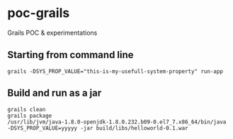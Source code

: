 # poc-grails
Grails POC &amp; experimentations

## Starting from command line

    grails -DSYS_PROP_VALUE="this-is-my-usefull-system-property" run-app

## Build and run as a jar

    grails clean
    grails package
    /usr/lib/jvm/java-1.8.0-openjdk-1.8.0.232.b09-0.el7_7.x86_64/bin/java -DSYS_PROP_VALUE=yyyyy -jar build/libs/helloworld-0.1.war
